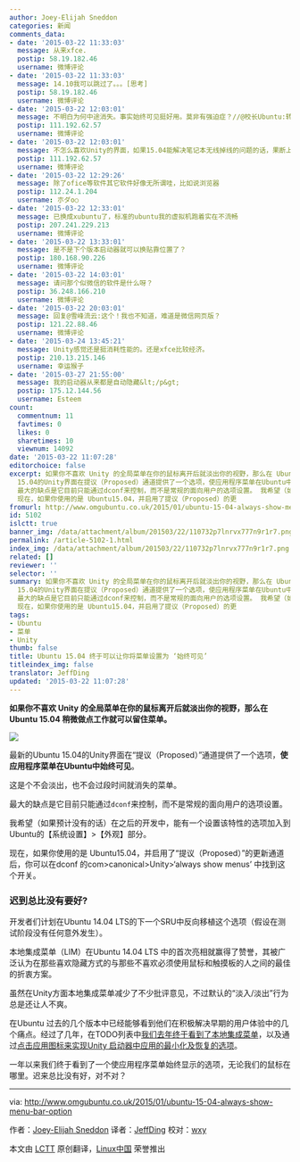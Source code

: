 ```yaml
---
author: Joey-Elijah Sneddon
categories: 新闻
comments_data:
- date: '2015-03-22 11:33:03'
  message: 从来xfce.
  postip: 58.19.182.46
  username: 微博评论
- date: '2015-03-22 11:33:03'
  message: 14.10我可以跳过了。。。[思考]
  postip: 58.19.182.46
  username: 微博评论
- date: '2015-03-22 12:03:01'
  message: 不明白为何中途消失。事实始终可见挺好用。莫非有强迫症？//@校长Ubuntu:转发微博
  postip: 111.192.62.57
  username: 微博评论
- date: '2015-03-22 12:03:01'
  message: 不怎么喜欢Unity的界面，如果15.04能解决笔记本无线掉线的问题的话，果断上Xubuntu[doge]
  postip: 111.192.62.57
  username: 微博评论
- date: '2015-03-22 12:29:26'
  message: 除了ofice等软件其它软件好像无所谓哇，比如说浏览器
  postip: 112.24.1.204
  username: 朩ダo○
- date: '2015-03-22 12:33:01'
  message: 已换成xubuntu了，标准的ubuntu我的虚拟机跑着实在不流畅
  postip: 207.241.229.213
  username: 微博评论
- date: '2015-03-22 13:33:01'
  message: 是不是下个版本启动器就可以换贴靠位置了？
  postip: 180.168.90.226
  username: 微博评论
- date: '2015-03-22 14:03:01'
  message: 请问那个似微信的软件是什么呀？
  postip: 36.248.166.210
  username: 微博评论
- date: '2015-03-22 20:03:01'
  message: 回复@雪峰流云:这个！我也不知道，难道是微信网页版？
  postip: 121.22.88.46
  username: 微博评论
- date: '2015-03-24 13:45:21'
  message: Unity感觉还是挺消耗性能的。还是xfce比较经济。
  postip: 210.13.215.146
  username: 幸运猴子
- date: '2015-03-27 21:55:00'
  message: 我的启动器从来都是自动隐藏&lt;/p&gt;
  postip: 175.12.144.56
  username: Esteem
count:
  commentnum: 11
  favtimes: 0
  likes: 0
  sharetimes: 10
  viewnum: 14092
date: '2015-03-22 11:07:28'
editorchoice: false
excerpt: 如果你不喜欢 Unity 的全局菜单在你的鼠标离开后就淡出你的视野，那么在 Ubuntu 15.04 稍微做点工作就可以留住菜单。  最新的Ubuntu
  15.04的Unity界面在提议（Proposed）通道提供了一个选项，使应用程序菜单在Ubuntu中始终可见。 这是个不会淡出，也不会过段时间就消失的菜单。
  最大的缺点是它目前只能通过dconf来控制，而不是常规的面向用户的选项设置。 我希望（如果预计没有的话）在之后的开发中，能有一个设置该特性的选项加入到Ubuntu的【系统设置】【外观】部分。
  现在，如果你使用的是 Ubuntu15.04，并启用了提议（Proposed）的更
fromurl: http://www.omgubuntu.co.uk/2015/01/ubuntu-15-04-always-show-menu-bar-option
id: 5102
islctt: true
banner_img: /data/attachment/album/201503/22/110732p7lnrvx777n9r1r7.png
permalink: /article-5102-1.html
index_img: /data/attachment/album/201503/22/110732p7lnrvx777n9r1r7.png.thumb.jpg
related: []
reviewer: ''
selector: ''
summary: 如果你不喜欢 Unity 的全局菜单在你的鼠标离开后就淡出你的视野，那么在 Ubuntu 15.04 稍微做点工作就可以留住菜单。  最新的Ubuntu
  15.04的Unity界面在提议（Proposed）通道提供了一个选项，使应用程序菜单在Ubuntu中始终可见。 这是个不会淡出，也不会过段时间就消失的菜单。
  最大的缺点是它目前只能通过dconf来控制，而不是常规的面向用户的选项设置。 我希望（如果预计没有的话）在之后的开发中，能有一个设置该特性的选项加入到Ubuntu的【系统设置】【外观】部分。
  现在，如果你使用的是 Ubuntu15.04，并启用了提议（Proposed）的更
tags:
- Ubuntu
- 菜单
- Unity
thumb: false
title: Ubuntu 15.04 终于可以让你将菜单设置为 ‘始终可见’
titleindex_img: false
translator: JeffDing
updated: '2015-03-22 11:07:28'
---
```


**如果你不喜欢 Unity 的全局菜单在你的鼠标离开后就淡出你的视野，那么在 Ubuntu 15.04 稍微做点工作就可以留住菜单。**


![](/data/attachment/album/201503/22/110732p7lnrvx777n9r1r7.png)


最新的Ubuntu 15.04的Unity界面在“提议（Proposed）”通道提供了一个选项，**使应用程序菜单在Ubuntu中始终可见**。


这是个不会淡出，也不会过段时间就消失的菜单。


最大的缺点是它目前只能通过`dconf`来控制，而不是常规的面向用户的选项设置。


我希望（如果预计没有的话）在之后的开发中，能有一个设置该特性的选项加入到Ubuntu的【系统设置】>【外观】部分。


现在，如果你使用的是 Ubuntu15.04，并启用了“提议（Proposed）”的更新通道后，你可以在dconf 的com>canonical>Unity>‘always show menus’ 中找到这个开关。


### 迟到总比没有要好?


开发者们计划在Ubuntu 14.04 LTS的下一个SRU中反向移植这个选项（假设在测试阶段没有任何意外发生）。


本地集成菜单（LIM）在Ubuntu 14.04 LTS 中的首次亮相就赢得了赞誉，其被广泛认为在那些喜欢隐藏方式的与那些不喜欢必须使用鼠标和触摸板的人之间的最佳的折衷方案。


虽然在Unity方面本地集成菜单减少了不少批评意见，不过默认的“淡入/淡出”行为总是还让人不爽。


在Ubuntu 过去的几个版本中已经能够看到他们在积极解决早期的用户体验中的几个痛点。经过了几年，在TODO列表中[我们去年终于看到了本地集成菜单](http://www.omgubuntu.co.uk/2014/02/locally-integrated-menus-ubuntu-14-04)，以及通过[点击应用图标来实现Unity 启动器中应用的最小化及恢复的选项](http://www.omgubuntu.co.uk/2014/03/minimize-click-launcher-option-ubuntu-14-04)。


一年以来我们终于看到了一个使应用程序菜单始终显示的选项，无论我们的鼠标在哪里。迟来总比没有好，对不对？




---


via: <http://www.omgubuntu.co.uk/2015/01/ubuntu-15-04-always-show-menu-bar-option>


作者：[Joey-Elijah Sneddon](https://plus.google.com/117485690627814051450/?rel=author) 译者：[JeffDing](https://github.com/JeffDing) 校对：[wxy](https://github.com/wxy)


本文由 [LCTT](https://github.com/LCTT/TranslateProject) 原创翻译，[Linux中国](http://linux.cn/) 荣誉推出